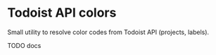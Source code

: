 # Todoist API colors

Small utility to resolve color codes from Todoist API (projects, labels).

TODO docs